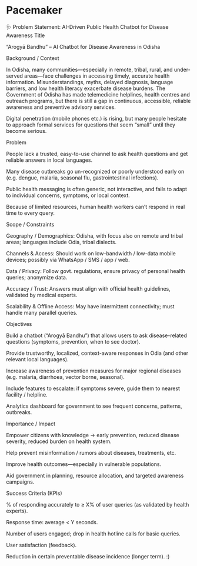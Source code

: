 # Pacemaker
🩺 Problem Statement: AI-Driven Public Health Chatbot for Disease Awareness
Title

“Arogyā Bandhu” – AI Chatbot for Disease Awareness in Odisha

Background / Context

In Odisha, many communities—especially in remote, tribal, rural, and under-served areas—face challenges in accessing timely, accurate health information. Misunderstandings, myths, delayed diagnosis, language barriers, and low health literacy exacerbate disease burdens. The Government of Odisha has made telemedicine helplines, health centres and outreach programs, but there is still a gap in continuous, accessible, reliable awareness and preventive advisory services.

Digital penetration (mobile phones etc.) is rising, but many people hesitate to approach formal services for questions that seem “small” until they become serious.

Problem

People lack a trusted, easy-to-use channel to ask health questions and get reliable answers in local languages.

Many disease outbreaks go un-recognized or poorly understood early on (e.g. dengue, malaria, seasonal flu, gastrointestinal infections).

Public health messaging is often generic, not interactive, and fails to adapt to individual concerns, symptoms, or local context.

Because of limited resources, human health workers can’t respond in real time to every query.

Scope / Constraints

Geography / Demographics: Odisha, with focus also on remote and tribal areas; languages include Odia, tribal dialects.

Channels & Access: Should work on low-bandwidth / low-data mobile devices; possibly via WhatsApp / SMS / app / web.

Data / Privacy: Follow govt. regulations, ensure privacy of personal health queries; anonymize data.

Accuracy / Trust: Answers must align with official health guidelines, validated by medical experts.

Scalability & Offline Access: May have intermittent connectivity; must handle many parallel queries.

Objectives

Build a chatbot (“Arogyā Bandhu”) that allows users to ask disease-related questions (symptoms, prevention, when to see doctor).

Provide trustworthy, localized, context-aware responses in Odia (and other relevant local languages).

Increase awareness of prevention measures for major regional diseases (e.g. malaria, diarrhoea, vector borne, seasonal).

Include features to escalate: if symptoms severe, guide them to nearest facility / helpline.

Analytics dashboard for government to see frequent concerns, patterns, outbreaks.

Importance / Impact

Empower citizens with knowledge → early prevention, reduced disease severity, reduced burden on health system.

Help prevent misinformation / rumors about diseases, treatments, etc.

Improve health outcomes—especially in vulnerable populations.

Aid government in planning, resource allocation, and targeted awareness campaigns.

Success Criteria (KPIs)

% of responding accurately to ≥ X% of user queries (as validated by health experts).

Response time: average < Y seconds.

Number of users engaged; drop in health hotline calls for basic queries.

User satisfaction (feedback).

Reduction in certain preventable disease incidence (longer term).
:)
